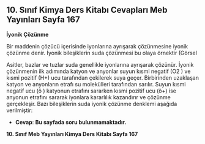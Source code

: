 ## 10. Sınıf Kimya Ders Kitabı Cevapları Meb Yayınları Sayfa 167

**İyonik Çözünme**

Bir maddenin çözücü içerisinde iyonlarına ayrışarak çözünmesine iyonik çözünme denir. İyonik bileşiklerin suda çözünmesi bu olaya örnektir (Görsel

Asitler, bazlar ve tuzlar suda genellikle iyonlarına ayrışarak çözünür. İyonik çözünmenin ilk adımında katyon ve anyonlar suyun kısmi negatif (O2 ) ve kısmi pozitif (H+) ucu tarafından çekilerek suya geçer. Birbirinden uzaklaşan katyon ve anyonların etrafı su molekülleri tarafından sarılır. Suyun kısmi negatif ucu (ö ) katyonun etrafını sararken kısmi pozitif ucu (ö+) ise anyonun etrafını sararak iyonlara kararlılık kazandırır ve çözünme gerçekleşir. Bazı bileşiklerin suda iyonik çözünme denklemi aşağıda verilmiştir:

* **Cevap**: **Bu sayfada soru bulunmamaktadır.**

**10. Sınıf Meb Yayınları Kimya Ders Kitabı Sayfa 167**